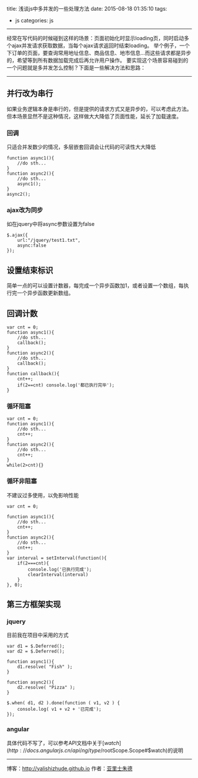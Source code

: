 title: 浅谈js中多并发的一些处理方法
date: 2015-08-18 01:35:10
tags: 
- js
categories: js
---

经常在写代码的时候碰到这样的场景：页面初始化时显示loading页，同时启动多个ajax并发请求获取数据，当每个ajax请求返回时结束loading。
举个例子，一个下订单的页面，要查询常用地址信息、商品信息、地市信息...而这些请求都是异步的，希望等到所有数据加载完成后再允许用户操作。
要实现这个场景容易碰到的一个问题就是多并发怎么控制？下面是一些解决方法和思路：

- - -
<!-- more -->

## 并行改为串行

如果业务逻辑本身是串行的，但是提供的请求方式又是异步的，可以考虑此方法。
但本场景显然不是这种情况，这样做大大降低了页面性能，延长了加载速度。

### 回调

只适合并发数少的情况，多层嵌套回调会让代码的可读性大大降低

    function async1(){
        //do sth...
    }
    function async2(){
        //do sth...
        async1();
    }
    async2();

### ajax改为同步

如在jquery中将async参数设置为false

    $.ajax({
        url:"/jquery/test1.txt",
        async:false
    });

## 设置结束标识

简单一点的可以设置计数器，每完成一个异步函数加1，或者设置一个数组，每执行完一个异步函数更新数组。

## 回调计数

    var cnt = 0;
    function async1(){
        //do sth...
        callback();
    }
    function async2(){
        //do sth...
        callback();
    }
    function callback(){
        cnt++;
        if(2==cnt) console.log('都已执行完毕');
    }

### 循环阻塞

    var cnt = 0;
    function async1(){
        //do sth...
        cnt++;
    }
    function async2(){
        //do sth...
        cnt++;
    }
    while(2>cnt){}

### 循环非阻塞

不建议过多使用，以免影响性能

    var cnt = 0;
    
    function async1(){
        //do sth...
        cnt++;
    }
    function async2(){
        //do sth...
        cnt++;
    }
    var interval = setInterval(function(){
        if(2===cnt){
            console.log('已执行完成');
            clearInterval(interval)
        }
    }, 0);

## 第三方框架实现

### jquery

目前我在项目中采用的方式

    var d1 = $.Deferred();
    var d2 = $.Deferred();
     
    function async1(){
        d1.resolve( "Fish" );
    }
    
    function async2(){
        d2.resolve( "Pizza" );
    }
    
    $.when( d1, d2 ).done(function ( v1, v2 ) {
        console.log( v1 + v2 + '已完成');
    });
     

### angular

具体代码不写了，可以参考API文档中关于[$watch](http://docs.angularjs.cn/api/ng/type/$rootScope.Scope#$watch)的说明


- - - 
博客：http://yalishizhude.github.io
作者：[亚里士朱德](http://yalishizhude.github.io/about/)